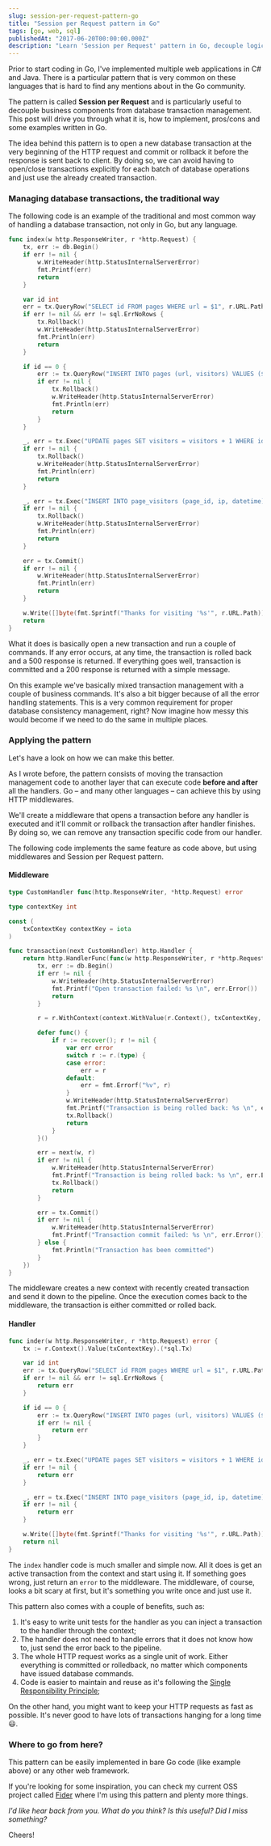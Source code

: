 ```yaml
---
slug: session-per-request-pattern-go
title: "Session per Request pattern in Go"
tags: [go, web, sql]
publishedAt: "2017-06-20T00:00:00.000Z"
description: "Learn 'Session per Request' pattern in Go, decouple logic from DB transactions. Streamline with middleware for efficient, cleaner code in your Go web apps!"
---
```


Prior to start coding in Go, I've implemented multiple web applications in C# and Java. There is a particular pattern that is very common on these languages that is hard to find any mentions about in the Go community.

The pattern is called **Session per Request** and is particularly useful to decouple business components from database transaction management. This post will drive you through what it is, how to implement, pros/cons and some examples written in Go.

The idea behind this pattern is to open a new database transaction at the very beginning of the HTTP request and commit or rollback it before the response is sent back to client. By doing so, we can avoid having to open/close transactions explicitly for each batch of database operations and just use the already created transaction.

### Managing database transactions, the traditional way

The following code is an example of the traditional and most common way of handling a database transaction, not only in Go, but any language.

```go
func index(w http.ResponseWriter, r *http.Request) {
	tx, err := db.Begin()
	if err != nil {
		w.WriteHeader(http.StatusInternalServerError)
		fmt.Printf(err)
		return
	}

	var id int
	err = tx.QueryRow("SELECT id FROM pages WHERE url = $1", r.URL.Path).Scan(&id)
	if err != nil && err != sql.ErrNoRows {
		tx.Rollback()
		w.WriteHeader(http.StatusInternalServerError)
		fmt.Println(err)
		return
	}

	if id == 0 {
		err := tx.QueryRow("INSERT INTO pages (url, visitors) VALUES ($1, 0) RETURNING id", r.URL.Path).Scan(&id)
		if err != nil {
			tx.Rollback()
			w.WriteHeader(http.StatusInternalServerError)
			fmt.Println(err)
			return
		}
	}

	_, err = tx.Exec("UPDATE pages SET visitors = visitors + 1 WHERE id = $1", id)
	if err != nil {
		tx.Rollback()
		w.WriteHeader(http.StatusInternalServerError)
		fmt.Println(err)
		return
	}

	_, err = tx.Exec("INSERT INTO page_visitors (page_id, ip, datetime) VALUES ($1, $2, $3)", id, r.RemoteAddr, time.Now())
	if err != nil {
		tx.Rollback()
		w.WriteHeader(http.StatusInternalServerError)
		fmt.Println(err)
		return
	}

	err = tx.Commit()
	if err != nil {
		w.WriteHeader(http.StatusInternalServerError)
		fmt.Println(err)
		return
	}

	w.Write([]byte(fmt.Sprintf("Thanks for visiting '%s'", r.URL.Path)))
	return
}
```

What it does is basically open a new transaction and run a couple of commands. If any error occurs, at any time, the transaction is rolled back and a 500 response is returned. If everything goes well, transaction is committed and a 200 response is returned with a simple message.

On this example we've basically mixed transaction management with a couple of business commands. It's also a bit bigger because of all the error handling statements. This is a very common requirement for proper database consistency management, right? Now imagine how messy this would become if we need to do the same in multiple places.

### Applying the pattern

Let's have a look on how we can make this better.

As I wrote before, the pattern consists of moving the transaction management code to another layer that can execute code **before and after** all the handlers. Go – and many other languages – can achieve this by using HTTP middlewares.

We'll create a middleware that opens a transaction before any handler is executed and it'll commit or rollback the transaction after handler finishes. By doing so, we can remove any transaction specific code from our handler.

The following code implements the same feature as code above, but using middlewares and Session per Request pattern.

#### Middleware

```go
type CustomHandler func(http.ResponseWriter, *http.Request) error

type contextKey int

const (
	txContextKey contextKey = iota
)

func transaction(next CustomHandler) http.Handler {
	return http.HandlerFunc(func(w http.ResponseWriter, r *http.Request) {
		tx, err := db.Begin()
		if err != nil {
			w.WriteHeader(http.StatusInternalServerError)
			fmt.Printf("Open transaction failed: %s \n", err.Error())
			return
		}

		r = r.WithContext(context.WithValue(r.Context(), txContextKey, tx))

		defer func() {
			if r := recover(); r != nil {
				var err error
				switch r := r.(type) {
				case error:
					err = r
				default:
					err = fmt.Errorf("%v", r)
				}
				w.WriteHeader(http.StatusInternalServerError)
				fmt.Printf("Transaction is being rolled back: %s \n", err.Error())
				tx.Rollback()
				return
			}
		}()

		err = next(w, r)
		if err != nil {
			w.WriteHeader(http.StatusInternalServerError)
			fmt.Printf("Transaction is being rolled back: %s \n", err.Error())
			tx.Rollback()
			return
		}

		err = tx.Commit()
		if err != nil {
			w.WriteHeader(http.StatusInternalServerError)
			fmt.Printf("Transaction commit failed: %s \n", err.Error())
		} else {
			fmt.Println("Transaction has been committed")
		}
	})
}
```

The middleware creates a new context with recently created transaction and send it down to the pipeline. Once the execution comes back to the middleware, the transaction is either committed or rolled back.

#### Handler

```go
func inder(w http.ResponseWriter, r *http.Request) error {
	tx := r.Context().Value(txContextKey).(*sql.Tx)

	var id int
	err := tx.QueryRow("SELECT id FROM pages WHERE url = $1", r.URL.Path).Scan(&id)
	if err != nil && err != sql.ErrNoRows {
		return err
	}

	if id == 0 {
		err := tx.QueryRow("INSERT INTO pages (url, visitors) VALUES ($1, 0) RETURNING id", r.URL.Path).Scan(&id)
		if err != nil {
			return err
		}
	}

	_, err = tx.Exec("UPDATE pages SET visitors = visitors + 1 WHERE id = $1", id)
	if err != nil {
		return err
	}

	_, err = tx.Exec("INSERT INTO page_visitors (page_id, ip, datetime) VALUES ($1, $2, $3)", id, r.RemoteAddr, time.Now())
	if err != nil {
		return err
	}

	w.Write([]byte(fmt.Sprintf("Thanks for visiting '%s'", r.URL.Path)))
	return nil
}
```

The `index` handler code is much smaller and simple now. All it does is get an active transaction from the context and start using it. If something goes wrong, just return an `error` to the middleware. The middleware, of course, looks a bit scary at first, but it's something you write once and just use it.

This pattern also comes with a couple of benefits, such as:

1. It's easy to write unit tests for the handler as you can inject a transaction to the handler through the context;
2. The handler does not need to handle errors that it does not know how to, just send the error back to the pipeline.
3. The whole HTTP request works as a single unit of work. Either everything is committed or rolledback, no matter which components have issued database commands.
4. Code is easier to maintain and reuse as it's following the [Single Responsibility Principle](https://en.wikipedia.org/wiki/Single_responsibility_principle);

On the other hand, you might want to keep your HTTP requests as fast as possible. It's never good to have lots of transactions hanging for a long time 😃.

### Where to go from here?

This pattern can be easily implemented in bare Go code (like example above) or any other web framework.

If you're looking for some inspiration, you can check my current OSS project called [Fider](https://github.com/getfider/fider) where I'm using this pattern and plenty more things.

_I'd like hear back from you. What do you think? Is this useful? Did I miss something?_

Cheers!
